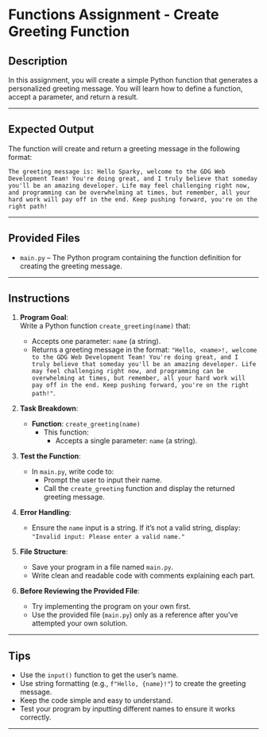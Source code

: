 # Functions Assignment - Create Greeting Function

## Description

In this assignment, you will create a simple Python function that generates a personalized greeting message. You will learn how to define a function, accept a parameter, and return a result.

---

## Expected Output

The function will create and return a greeting message in the following format:

```
The greeting message is: Hello Sparky, welcome to the GDG Web Development Team! You're doing great, and I truly believe that someday you'll be an amazing developer. Life may feel challenging right now, and programming can be overwhelming at times, but remember, all your hard work will pay off in the end. Keep pushing forward, you're on the right path!
```

---

## Provided Files

- `main.py` – The Python program containing the function definition for creating the greeting message.

---

## Instructions

1. **Program Goal**:  
   Write a Python function `create_greeting(name)` that:

   - Accepts one parameter: `name` (a string).
   - Returns a greeting message in the format: `"Hello, <name>!, welcome to the GDG Web Development Team! You're doing great, and I truly believe that someday you'll be an amazing developer. Life may feel challenging right now, and programming can be overwhelming at times, but remember, all your hard work will pay off in the end. Keep pushing forward, you're on the right path!"`.

2. **Task Breakdown**:

   - **Function**: `create_greeting(name)`
     - This function:
       - Accepts a single parameter: `name` (a string).

3. **Test the Function**:

   - In `main.py`, write code to:
     - Prompt the user to input their name.
     - Call the `create_greeting` function and display the returned greeting message.

4. **Error Handling**:

   - Ensure the `name` input is a string. If it’s not a valid string, display: `"Invalid input: Please enter a valid name."`

5. **File Structure**:

   - Save your program in a file named `main.py`.
   - Write clean and readable code with comments explaining each part.

6. **Before Reviewing the Provided File**:
   - Try implementing the program on your own first.
   - Use the provided file (`main.py`) only as a reference after you’ve attempted your own solution.

---

## Tips

- Use the `input()` function to get the user’s name.
- Use string formatting (e.g., `f"Hello, {name}!"`) to create the greeting message.
- Keep the code simple and easy to understand.
- Test your program by inputting different names to ensure it works correctly.

---
